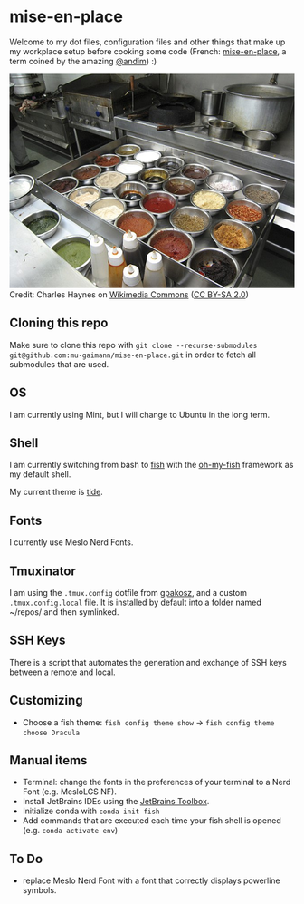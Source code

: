 # mise-en-place

Welcome to my dot files, configuration files and other things that make up my workplace setup before cooking some code (French: [mise-en-place](https://en.wikipedia.org/wiki/Mise_en_place), a term coined by the amazing [@andim](https://www.github.com/andim)) :)


![image](mise-en-place.jpg)  
Credit: Charles Haynes on [Wikimedia Commons](https://commons.wikimedia.org/wiki/File:Mise_en_place_for_hot_station.jpg) ([CC BY-SA 2.0](https://creativecommons.org/licenses/by-sa/2.0/)) 


## Cloning this repo
Make sure to clone this repo with `git clone --recurse-submodules git@github.com:mu-gaimann/mise-en-place.git` in order to fetch all submodules that are used.

## OS

I am currently using Mint, but I will change to Ubuntu in the long term.

## Shell

I am currently switching from bash to [fish](https://fishshell.com/) with the [oh-my-fish](https://github.com/oh-my-fish/oh-my-fish) framework as my default shell.

My current theme is [tide](https://github.com/IlanCosman/tide).

## Fonts

I currently use Meslo Nerd Fonts.

## Tmuxinator

I am using the `.tmux.config` dotfile from [gpakosz](https://github.com/gpakosz/.tmux), and a custom `.tmux.config.local` file.
It is installed by default into a folder named ~/repos/ and then symlinked.

## SSH Keys

There is a script that automates the generation and exchange of SSH keys between a remote and local.

## Customizing
- Choose a fish theme: `fish config theme show` -> `fish config theme choose Dracula`

## Manual items

- Terminal: change the fonts in the preferences of your terminal to a Nerd Font (e.g. MesloLGS NF). 
- Install JetBrains IDEs using the [JetBrains Toolbox](https://www.jetbrains.com/lp/toolbox/).
- Initialize conda with `conda init fish`
- Add commands that are executed each time your fish shell is opened (e.g. `conda activate env`)

## To Do
- replace Meslo Nerd Font with a font that correctly displays powerline symbols.
